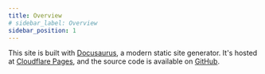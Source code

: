 ```yaml
---
title: Overview
# sidebar_label: Overview
sidebar_position: 1
---
```

This site is built with [Docusaurus](https://docusaurus.io/), a modern static site generator. It's hosted at [Cloudflare Pages](https://pages.cloudflare.com/), and the source code is available on [GitHub](https://github.com/dfinster/fortc).
